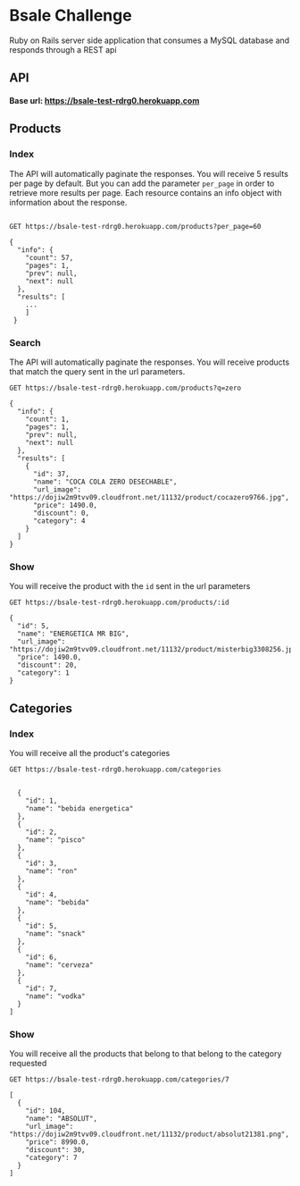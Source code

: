 # Bsale Challenge

Ruby on Rails server side application that consumes a MySQL database and responds through a REST api
## API
#### Base url: https://bsale-test-rdrg0.herokuapp.com


## Products
### Index
The API will automatically paginate the responses. You will receive 5 results per page by default.
But you can add the parameter `per_page` in order to retrieve more results per page.
Each resource contains an info object with information about the response.
```shell

GET https://bsale-test-rdrg0.herokuapp.com/products?per_page=60

{
  "info": {
    "count": 57,
    "pages": 1,
    "prev": null,
    "next": null
  },
  "results": [
    ...
    ]
 }
```
### Search
The API will automatically paginate the responses. You will receive products that match the query sent in the url parameters.
```shell
GET https://bsale-test-rdrg0.herokuapp.com/products?q=zero

{
  "info": {
    "count": 1,
    "pages": 1,
    "prev": null,
    "next": null
  },
  "results": [
    {
      "id": 37,
      "name": "COCA COLA ZERO DESECHABLE",
      "url_image": "https://dojiw2m9tvv09.cloudfront.net/11132/product/cocazero9766.jpg",
      "price": 1490.0,
      "discount": 0,
      "category": 4
    }
  ]
}
```
### Show
You will receive the product with the `id` sent in the url parameters
```shell
GET https://bsale-test-rdrg0.herokuapp.com/products/:id

{
  "id": 5,
  "name": "ENERGETICA MR BIG",
  "url_image": "https://dojiw2m9tvv09.cloudfront.net/11132/product/misterbig3308256.jpg",
  "price": 1490.0,
  "discount": 20,
  "category": 1
}
```
## Categories
### Index
You will receive all the product's categories

```shell
GET https://bsale-test-rdrg0.herokuapp.com/categories


  {
    "id": 1,
    "name": "bebida energetica"
  },
  {
    "id": 2,
    "name": "pisco"
  },
  {
    "id": 3,
    "name": "ron"
  },
  {
    "id": 4,
    "name": "bebida"
  },
  {
    "id": 5,
    "name": "snack"
  },
  {
    "id": 6,
    "name": "cerveza"
  },
  {
    "id": 7,
    "name": "vodka"
  }
]
```
### Show
You will receive all the products that belong to that belong to the category requested
```shell
GET https://bsale-test-rdrg0.herokuapp.com/categories/7

[
  {
    "id": 104,
    "name": "ABSOLUT",
    "url_image": "https://dojiw2m9tvv09.cloudfront.net/11132/product/absolut21381.png",
    "price": 8990.0,
    "discount": 30,
    "category": 7
  }
]
```




